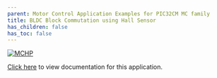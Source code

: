 ```yaml
---
parent: Motor Control Application Examples for PIC32CM MC family
title: BLDC Block Commutation using Hall Sensor
has_children: false
has_toc: false
---
```


[![MCHP](https://www.microchip.com/ResourcePackages/Microchip/assets/dist/images/logo.png)](https://www.microchip.com)

[Click here](https://onlinedocs.microchip.com/v2/keyword-lookup?keyword=MC_APPS_PIC32CM_MC_BLDC_BLOCK_COMMUTATION_HALL_SENSOR&redirect=true) to view documentation for this application.
